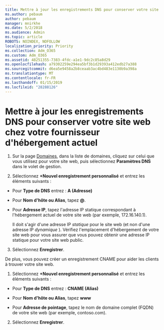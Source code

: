 ```yaml
---
title: Mettre à jour les enregistrements DNS pour conserver votre site web chez votre fournisseur d'hébergement actuel
ms.author: pebaum
author: pebaum
manager: mnirkhe
ms.date: 5/2/2018
ms.audience: Admin
ms.topic: article
ROBOTS: NOINDEX, NOFOLLOW
localization_priority: Priority
ms.collection: Adm_O365
ms.custom: Adm_O365
ms.assetid: 48251355-7383-4fdc-a1e1-9dc2c85a8d29
ms.openlocfilehash: a79302259e294ea5bf3b1d29393a412edb27a388
ms.sourcegitcommit: d6ea5e9458a2b8ceaab3ac4bd483e1130b9a398a
ms.translationtype: MT
ms.contentlocale: fr-FR
ms.lasthandoff: 01/15/2019
ms.locfileid: "28288126"
---
```

# <a name="update-dns-records-to-keep-your-website-with-your-current-hosting-provider"></a>Mettre à jour les enregistrements DNS pour conserver votre site web chez votre fournisseur d'hébergement actuel

1. Sur la page [Domaines](https://portal.office.com/adminportal/home#/Domains), dans la liste de domaines, cliquez sur celui que vous utilisez pour votre site web, puis sélectionnez **Paramètres DNS** dans le volet de gestion. 
    
2. Sélectionnez **+Nouvel enregistrement personnalisé** et entrez les éléments suivants : 
    
  - Pour **Type de DNS** entrez : **A (Adresse)**
    
  - Pour **Nom d'hôte ou Alias**, tapez **@**.
    
  - Pour **Adresse IP**, tapez l'adresse IP statique correspondant à l'hébergement actuel de votre site web (par exemple, 172.16.140.1). 
    
    Il doit s'agir d'une adresse IP  *statique*  pour le site web (et non d'une adresse IP  *dynamique*  ). Vérifiez l'emplacement d'hébergement de votre site web pour vous assurer que vous pouvez obtenir une adresse IP statique pour votre site web public. 
    
3. Sélectionnez **Enregistrer**. 
    
De plus, vous pouvez créer un enregistrement CNAME pour aider les clients à trouver votre site web.
  
1. Sélectionnez **+Nouvel enregistrement personnalisé** et entrez les éléments suivants : 
    
  - Pour **Type de DNS** entrez : **CNAME (Alias)**
    
  - Pour **Nom d'hôte ou Alias**, tapez **www**
    
  - Pour **Adresse de pointage**, tapez le nom de domaine complet (FQDN) de votre site web (par exemple, contoso.com). 
    
2. Sélectionnez **Enregistrer**. 
    


